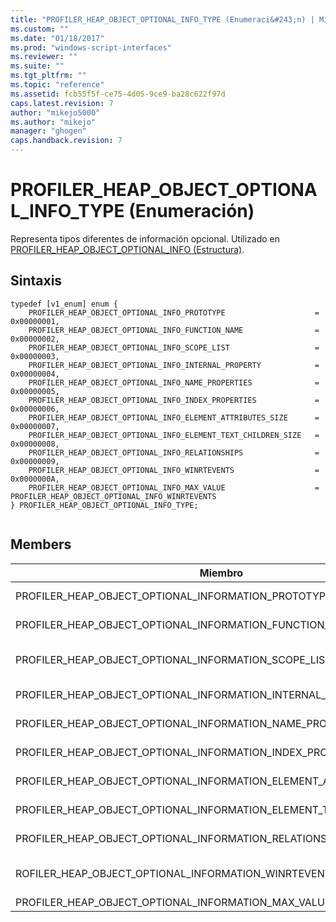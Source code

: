 ```yaml
---
title: "PROFILER_HEAP_OBJECT_OPTIONAL_INFO_TYPE (Enumeraci&#243;n) | Microsoft Docs"
ms.custom: ""
ms.date: "01/18/2017"
ms.prod: "windows-script-interfaces"
ms.reviewer: ""
ms.suite: ""
ms.tgt_pltfrm: ""
ms.topic: "reference"
ms.assetid: fcb55f5f-ce75-4d05-9ce9-ba28c622f97d
caps.latest.revision: 7
author: "mikejo5000"
ms.author: "mikejo"
manager: "ghogen"
caps.handback.revision: 7
---
```

# PROFILER_HEAP_OBJECT_OPTIONAL_INFO_TYPE (Enumeraci&#243;n)
Representa tipos diferentes de información opcional.  Utilizado en [PROFILER\_HEAP\_OBJECT\_OPTIONAL\_INFO \(Estructura\)](../../winscript/reference/profiler-heap-object-optional-info-structure.md).  
  
## Sintaxis  
  
```  
typedef [v1_enum] enum {  
    PROFILER_HEAP_OBJECT_OPTIONAL_INFO_PROTOTYPE                    = 0x00000001,  
    PROFILER_HEAP_OBJECT_OPTIONAL_INFO_FUNCTION_NAME                = 0x00000002,  
    PROFILER_HEAP_OBJECT_OPTIONAL_INFO_SCOPE_LIST                   = 0x00000003,  
    PROFILER_HEAP_OBJECT_OPTIONAL_INFO_INTERNAL_PROPERTY            = 0x00000004,  
    PROFILER_HEAP_OBJECT_OPTIONAL_INFO_NAME_PROPERTIES              = 0x00000005,  
    PROFILER_HEAP_OBJECT_OPTIONAL_INFO_INDEX_PROPERTIES             = 0x00000006,  
    PROFILER_HEAP_OBJECT_OPTIONAL_INFO_ELEMENT_ATTRIBUTES_SIZE      = 0x00000007,  
    PROFILER_HEAP_OBJECT_OPTIONAL_INFO_ELEMENT_TEXT_CHILDREN_SIZE   = 0x00000008,  
    PROFILER_HEAP_OBJECT_OPTIONAL_INFO_RELATIONSHIPS                = 0x00000009,  
    PROFILER_HEAP_OBJECT_OPTIONAL_INFO_WINRTEVENTS                  = 0x0000000A,  
    PROFILER_HEAP_OBJECT_OPTIONAL_INFO_MAX_VALUE                    = PROFILER_HEAP_OBJECT_OPTIONAL_INFO_WINRTEVENTS  
} PROFILER_HEAP_OBJECT_OPTIONAL_INFO_TYPE;  
  
```  
  
## Members  
  
|Miembro|Valor|Descripción|  
|-------------|-----------|-----------------|  
|PROFILER\_HEAP\_OBJECT\_OPTIONAL\_INFORMATION\_PROTOTYPE|0x00000001|Información sobre el prototipo del objeto de pila.|  
|PROFILER\_HEAP\_OBJECT\_OPTIONAL\_INFORMATION\_FUNCTION\_NAME|0x00000002|Información sobre el nombre de la función del objeto de pila.|  
|PROFILER\_HEAP\_OBJECT\_OPTIONAL\_INFORMATION\_SCOPE\_LIST|0x00000003|Información sobre [PROFILER\_HEAP\_OBJECT\_SCOPE\_LIST \(Estructura\)](../../winscript/reference/profiler-heap-object-scope-list-structure.md)de objeto de la pila.|  
|PROFILER\_HEAP\_OBJECT\_OPTIONAL\_INFORMATION\_INTERNAL\_PROPERTY|0x00000004|Información sobre la propiedad interna del objeto de pila.|  
|PROFILER\_HEAP\_OBJECT\_OPTIONAL\_INFORMATION\_NAME\_PROPERTIES|0x00000005|Información sobre las propiedades de nombre de objeto del montón.|  
|PROFILER\_HEAP\_OBJECT\_OPTIONAL\_INFORMATION\_INDEX\_PROPERTIES|0x00000006|Información sobre las propiedades del índice del objeto de pila.|  
|PROFILER\_HEAP\_OBJECT\_OPTIONAL\_INFORMATION\_ELEMENT\_ATTRIBUTES\_SIZE|0x00000007|El tamaño de los atributos asociados a un elemento DOM.|  
|PROFILER\_HEAP\_OBJECT\_OPTIONAL\_INFORMATION\_ELEMENT\_TEXT\_CHILDREN\_SIZE|0x00000008|El tamaño de cualquier texto que está asociado a un elemento DOM.|  
|PROFILER\_HEAP\_OBJECT\_OPTIONAL\_INFORMATION\_RELATIONSHIPS|0x00000009|Información sobre las relaciones de objeto de la pila.|  
|ROFILER\_HEAP\_OBJECT\_OPTIONAL\_INFORMATION\_WINRTEVENTS|0x0000000A|Información sobre los eventos en tiempo de ejecución de Windows del objeto de pila.|  
|PROFILER\_HEAP\_OBJECT\_OPTIONAL\_INFORMATION\_MAX\_VALUE|PROFILER\_HEAP\_OBJECT\_OPTIONAL\_INFORMATION\_WINRTEVENTS|El valor máximo de esta enumeración.|